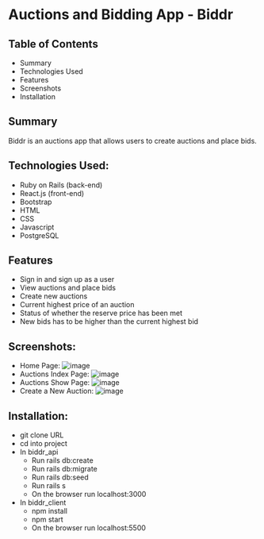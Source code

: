 # Auctions and Bidding App - Biddr

## Table of Contents
- Summary
- Technologies Used
- Features
- Screenshots
- Installation

## Summary
Biddr is an auctions app that allows users to create auctions and place bids.

## Technologies Used:

- Ruby on Rails (back-end)
- React.js (front-end)
- Bootstrap
- HTML
- CSS
- Javascript
- PostgreSQL

## Features

- Sign in and sign up as a user
- View auctions and place bids
- Create new auctions
- Current highest price of an auction
- Status of whether the reserve price has been met
- New bids has to be higher than the current highest bid

## Screenshots:

- Home Page:
![image](https://user-images.githubusercontent.com/71687298/189024155-c57b1dac-2285-4218-9474-b3f121d581a7.png)
- Auctions Index Page:
![image](https://user-images.githubusercontent.com/71687298/189024180-5ba71a97-b36b-490c-b530-df40a0f535c9.png)
- Auctions Show Page:
![image](https://user-images.githubusercontent.com/71687298/189024198-ad88ff84-0de9-4cb0-af8d-96a84815e120.png)
- Create a New Auction:
![image](https://user-images.githubusercontent.com/71687298/189024218-c47c9441-06dd-423f-b072-c633ebd4c5ed.png)

## Installation:

- git clone URL
- cd into project
- In biddr_api
    - Run rails db:create
    - Run rails db:migrate
    - Run rails db:seed
    - Run rails s
    - On the browser run localhost:3000
- In biddr_client
    - npm install
    - npm start
    - On the browser run localhost:5500
